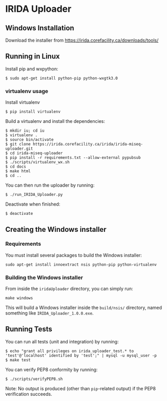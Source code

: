 IRIDA Uploader
==============


Windows Installation
--------------------

Download the installer from https://irida.corefacility.ca/downloads/tools/

Running in Linux
----------------

Install pip and wxpython:

    $ sudo apt-get install python-pip python-wxgtk3.0

### virtualenv usage  

Install virtualenv

    $ pip install virtualenv

Build a virtualenv and install the dependencies:

    $ mkdir iu; cd iu
    $ virtualenv .
    $ source bin/activate
    $ git clone https://irida.corefacility.ca/irida/irida-miseq-uploader.git
    $ cd irida-miseq-uploader
    $ pip install -r requirements.txt --allow-external pypubsub
    $ ./scripts/virtualenv_wx.sh
    $ cd docs
    $ make html
    $ cd ..

You can then run the uploader by running:

    $ ./run_IRIDA_Uploader.py

Deactivate when finished:

    $ deactivate

Creating the Windows installer
------------------------------

### Requirements

You must install several packages to build the Windows installer:

    sudo apt-get install innoextract nsis python-pip python-virtualenv

### Building the Windows installer

From inside the `iridaUploader` directory, you can simply run:

    make windows

This will build a Windows installer inside the `build/nsis/` directory, named something like `IRIDA_Uploader_1.0.0.exe`.

Running Tests
-------------

You can run all tests (unit and integration) by running:

    $ echo "grant all privileges on irida_uploader_test.* to 'test'@'localhost' identified by 'test';" | mysql -u mysql_user -p
    $ make test

You can verify PEP8 conformity by running:

    $ ./scripts/verifyPEP8.sh

Note: No output is produced (other than `pip`-related output) if the PEP8 verification succeeds.

